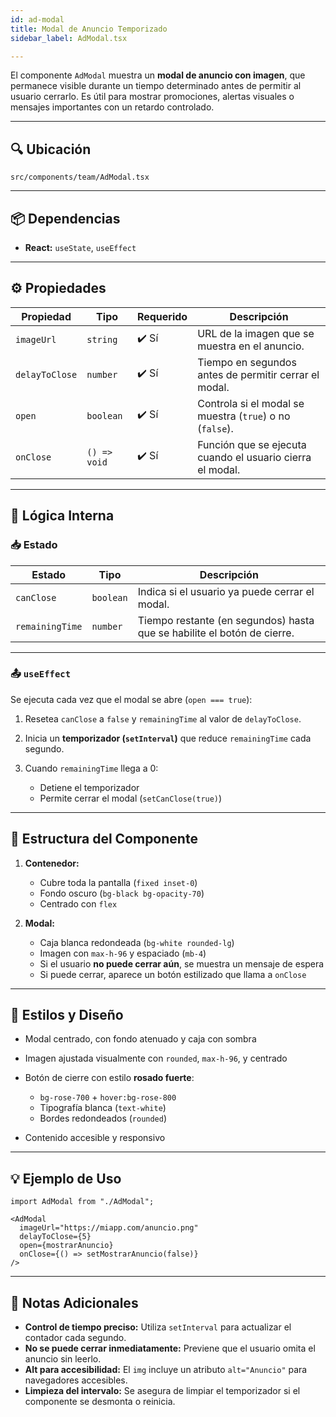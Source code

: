 ```yaml
---
id: ad-modal
title: Modal de Anuncio Temporizado
sidebar_label: AdModal.tsx

---
```


El componente `AdModal` muestra un **modal de anuncio con imagen**, que permanece visible durante un tiempo determinado antes de permitir al usuario cerrarlo. Es útil para mostrar promociones, alertas visuales o mensajes importantes con un retardo controlado.

---

## 🔍 Ubicación

`src/components/team/AdModal.tsx`

---

## 📦 Dependencias

* **React:** `useState`, `useEffect`

---

## ⚙️ Propiedades

| Propiedad      | Tipo         | Requerido | Descripción                                               |
| -------------- | ------------ | --------- | --------------------------------------------------------- |
| `imageUrl`     | `string`     | ✔️ Sí     | URL de la imagen que se muestra en el anuncio.            |
| `delayToClose` | `number`     | ✔️ Sí     | Tiempo en segundos antes de permitir cerrar el modal.     |
| `open`         | `boolean`    | ✔️ Sí     | Controla si el modal se muestra (`true`) o no (`false`).  |
| `onClose`      | `() => void` | ✔️ Sí     | Función que se ejecuta cuando el usuario cierra el modal. |

---

## 🧠 Lógica Interna

### 📥 Estado

| Estado          | Tipo      | Descripción                                                             |
| --------------- | --------- | ----------------------------------------------------------------------- |
| `canClose`      | `boolean` | Indica si el usuario ya puede cerrar el modal.                          |
| `remainingTime` | `number`  | Tiempo restante (en segundos) hasta que se habilite el botón de cierre. |

---

### 📤 `useEffect`

Se ejecuta cada vez que el modal se abre (`open === true`):

1. Resetea `canClose` a `false` y `remainingTime` al valor de `delayToClose`.
2. Inicia un **temporizador (`setInterval`)** que reduce `remainingTime` cada segundo.
3. Cuando `remainingTime` llega a 0:

   * Detiene el temporizador
   * Permite cerrar el modal (`setCanClose(true)`)

---

## 🧱 Estructura del Componente

1. **Contenedor:**

   * Cubre toda la pantalla (`fixed inset-0`)
   * Fondo oscuro (`bg-black bg-opacity-70`)
   * Centrado con `flex`

2. **Modal:**

   * Caja blanca redondeada (`bg-white rounded-lg`)
   * Imagen con `max-h-96` y espaciado (`mb-4`)
   * Si el usuario **no puede cerrar aún**, se muestra un mensaje de espera
   * Si puede cerrar, aparece un botón estilizado que llama a `onClose`

---

## 🎨 Estilos y Diseño

* Modal centrado, con fondo atenuado y caja con sombra
* Imagen ajustada visualmente con `rounded`, `max-h-96`, y centrado
* Botón de cierre con estilo **rosado fuerte**:

  * `bg-rose-700` + `hover:bg-rose-800`
  * Tipografía blanca (`text-white`)
  * Bordes redondeados (`rounded`)
* Contenido accesible y responsivo

---

## 💡 Ejemplo de Uso

```tsx
import AdModal from "./AdModal";

<AdModal
  imageUrl="https://miapp.com/anuncio.png"
  delayToClose={5}
  open={mostrarAnuncio}
  onClose={() => setMostrarAnuncio(false)}
/>
```

---

## 📝 Notas Adicionales

* **Control de tiempo preciso:** Utiliza `setInterval` para actualizar el contador cada segundo.
* **No se puede cerrar inmediatamente:** Previene que el usuario omita el anuncio sin leerlo.
* **Alt para accesibilidad:** El `img` incluye un atributo `alt="Anuncio"` para navegadores accesibles.
* **Limpieza del intervalo:** Se asegura de limpiar el temporizador si el componente se desmonta o reinicia.